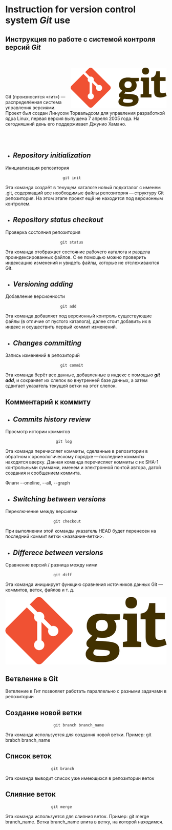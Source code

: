 # Instruction for version control system ***Git*** use 
## Инструкция по работе с системой контроля версий ***Git***

</br></br>
<img align="right" src="Git-logo.png" alt="drawing" width="300"/> 
</br></br></br></br>

Git (произносится «гит») — распределённая система управления версиями. Проект был создан Линусом Торвальдсом для управления разработкой ядра Linux, первая версия выпущена 7 апреля 2005 года. На сегодняшний день его поддерживает Джунио Хамано.

</br></br>

 * ## ***Repository initialization***
 Инициализация репозитория 
 
    
                             git init

Эта команда создаёт в текущем каталоге новый подкаталог с именем .git, содержащий все необходимые файлы репозитория — структуру Git репозитория. На этом этапе проект ещё не находится под версионным контролем.

 * ## ***Repository status checkout***
 Проверка состояния репозитория

                            git status

 Эта команда отображает состояние рабочего каталога и раздела проиндексированных файлов. С ее помощью можно проверить индексацию изменений и увидеть файлы, которые не отслеживаются Git.

 * ## ***Versioning adding***
 Добавление версионности

                            git add

 Эта команда добавляет под версионный контроль существующие файлы (в отличие от пустого каталога), далее стоит добавить их в индекс и осуществить первый коммит изменений.

 * ## ***Changes committing***
 Запись изменений в репозиторий

                            git commit

Эта команда берёт все данные, добавленные в индекс с помощью ***git add***, и сохраняет их слепок во внутренней базе данных, а затем сдвигает указатель текущей ветки на этот слепок. 

## Комментарий к коммиту


 * ## ***Commits history review***
Просмотр истории коммитов

                          git log

Эта команда перечисляет коммиты, сделанные в репозитории в обратном к хронологическому порядке — последние коммиты находятся вверху. Данная команда перечисляет коммиты с их SHA-1 контрольными суммами, именем и электронной почтой автора, датой создания и сообщением коммита.

Флаги --oneline,     --all,       --graph

* ## ***Switching between versions***
Переключение между версиями

                         git checkout

При выполнении этой команды указатель HEAD будет перенесен на последний коммит ветки <название-ветки>.

* ## ***Differece between versions***
Сравнение версий / разница между ними

                         git diff

Эта команда инициирует функцию сравнения источников данных Git — коммитов, веток, файлов и т. д.

![Git logo](Git-logo.png)

## Ветвление в Git

Ветвление в Гит позволяет работать параллельно с разными задачами в репозитории

## Создание новой ветки
                         git branch branch_name

Эта команда используется для создания новой ветки. Пример: git brabch branch_name

## Список веток
                        git branch

Эта команда выводит список уже имеющихся в репозитории веток

## Слияние веток

                        git merge

Эта команда используется для слияния веток. Пример: git merge branch_name. Ветка branch_name влита в ветку, на которой находимся.